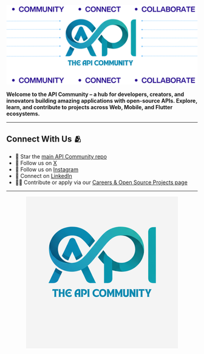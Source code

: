 <p align="center">
    <a href="https://example.com" target="_blank">
        <img src="/banner.png" alt="API Community Banner">
    </a>
</p>

**Welcome to the API Community – a hub for developers, creators, and innovators building amazing applications with open-source APIs. Explore, learn, and contribute to projects across Web, Mobile, and Flutter ecosystems.**

---

## Connect With Us 🫂

- 🌟 Star the [main API Community repo](https://github.com/theapicommindia/theapicommindia)
- 🐤 Follow us on [X](https://x.com/theapicommunity)  
- 📸 Follow us on [Instagram](https://instagram.com/theapicommunity)  
- 💼 Connect on [LinkedIn](https://linkedin.com/company/theapicommunity)  
- 🧑‍💻 Contribute or apply via our [Careers & Open Source Projects page](https://www.theapicommunityorg/)  

---

<p align="center">
    <a href="https://github.com/theapicommindia/theapicommindia">
        <img src="/logo.png" alt="Visit the API Community repo">
    </a>
</p>
